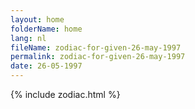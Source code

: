 ```yaml
---
layout: home
folderName: home
lang: nl
fileName: zodiac-for-given-26-may-1997
permalink: zodiac-for-given-26-may-1997
date: 26-05-1997
---
```

{% include zodiac.html %}
